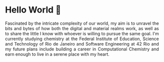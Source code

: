 # Hello World 🙂
<p style="text-align: justify;">
Fascinated by the intricate complexity of our world, my aim is to unravel the bits and bytes of how both the digital and material realms work, as well as to share the little I know with whoever is willing to pursue the same goal. I'm currently studying chemistry at the Federal Institute of Education, Science and Technology of Rio de Janeiro and Software Engineering at 42 Rio and my future plans include building a career in Computational Chemistry and earn enough to live in a serene place with my heart.
</p>

<!--
**Cacophobia/Cacophobia** is a ✨ _special_ ✨ repository because its `README.md` (this file) appears on your GitHub profile.

Here are some ideas to get you started:

- 🔭 I’m currently working on ...
- 🌱 I’m currently learning ...
- 👯 I’m looking to collaborate on ...
- 🤔 I’m looking for help with ...
- 💬 Ask me about ...
- 📫 How to reach me: ...
- 😄 Pronouns: ...
- ⚡ Fun fact: ...
-->
